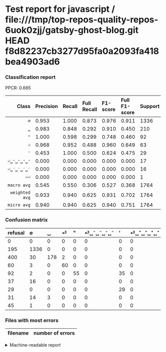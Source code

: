 # Test report for javascript / file:///tmp/top-repos-quality-repos-6uok0zjj/gatsby-ghost-blog.git HEAD f8d82237cb3277d95fa0a2093fa418bea4903ad6

### Classification report

PPCR: 0.665

| Class | Precision | Recall | Full Recall | F1-score | Full F1-score | Support | Full Support | PPCR |
|------:|:----------|:-------|:------------|:---------|:---------|:--------|:-------------|:-----|
| `∅` | 0.953| 1.000| 0.873| 0.976| 0.911| 1336| 1531| 0.873 |
| `␣` | 0.983| 0.848| 0.292| 0.910| 0.450| 210| 610| 0.344 |
| `"` | 1.000| 0.598| 0.299| 0.748| 0.460| 92| 184| 0.500 |
| `⏎` | 0.968| 0.952| 0.488| 0.960| 0.649| 63| 123| 0.512 |
| `'` | 0.453| 1.000| 0.500| 0.624| 0.475| 29| 58| 0.500 |
| `⏎␣⁺␣⁺␣⁺␣⁺` | 0.000| 0.000| 0.000| 0.000| 0.000| 17| 48| 0.354 |
| `⏎␣⁻␣⁻␣⁻␣⁻` | 0.000| 0.000| 0.000| 0.000| 0.000| 16| 53| 0.302 |
| `⏎⏎` | 0.000| 0.000| 0.000| 0.000| 0.000| 1| 46| 0.022 |
| `macro avg` | 0.545| 0.550| 0.306| 0.527| 0.368| 1764| 2653| 0.665 |
| `weighted avg` | 0.933| 0.940| 0.625| 0.931| 0.702| 1764| 2653| 0.665 |
| `micro avg` | 0.940| 0.940| 0.625| 0.940| 0.751| 1764| 2653| 0.665 |

### Confusion matrix

|refusal|  ∅| ␣| ⏎| "| ⏎␣⁻␣⁻␣⁻␣⁻| '| ⏎␣⁺␣⁺␣⁺␣⁺| ⏎⏎| 
|:---|:---|:---|:---|:---|:---|:---|:---|:---|
|0 |0 |0 |0 |0 |0 |0 |0 |0 |
|195 |1336 |0 |0 |0 |0 |0 |0 |0 |
|400 |30 |178 |2 |0 |0 |0 |0 |0 |
|60 |3 |0 |60 |0 |0 |0 |0 |0 |
|92 |2 |0 |0 |55 |0 |35 |0 |0 |
|37 |16 |0 |0 |0 |0 |0 |0 |0 |
|29 |0 |0 |0 |0 |0 |29 |0 |0 |
|31 |14 |3 |0 |0 |0 |0 |0 |0 |
|45 |1 |0 |0 |0 |0 |0 |0 |0 |

### Files with most errors

| filename | number of errors|
|:----:|:-----|

<details>
    <summary>Machine-readable report</summary>
```json
{
  "cl_report": {"\"": {"f1-score": 0.7482993197278911, "precision": 1.0, "recall": 0.5978260869565217, "support": 92}, "\u0027": {"f1-score": 0.6236559139784946, "precision": 0.453125, "recall": 1.0, "support": 29}, "macro avg": {"f1-score": 0.5272919976178593, "precision": 0.5446520929464705, "recall": 0.5497282608695653, "support": 1764}, "micro avg": {"f1-score": 0.9399092970521541, "precision": 0.9399092970521542, "recall": 0.9399092970521542, "support": 1764}, "weighted avg": {"f1-score": 0.9310697710334299, "precision": 0.9329561757178707, "recall": 0.9399092970521542, "support": 1764}, "\u2205": {"f1-score": 0.9758948137326516, "precision": 0.9529243937232525, "recall": 1.0, "support": 1336}, "\u23ce": {"f1-score": 0.96, "precision": 0.967741935483871, "recall": 0.9523809523809523, "support": 63}, "\u23ce\u23ce": {"f1-score": 0.0, "precision": 0.0, "recall": 0.0, "support": 1}, "\u23ce\u2423\u207a\u2423\u207a\u2423\u207a\u2423\u207a": {"f1-score": 0.0, "precision": 0.0, "recall": 0.0, "support": 17}, "\u23ce\u2423\u207b\u2423\u207b\u2423\u207b\u2423\u207b": {"f1-score": 0.0, "precision": 0.0, "recall": 0.0, "support": 16}, "\u2423": {"f1-score": 0.9104859335038363, "precision": 0.9834254143646409, "recall": 0.8476190476190476, "support": 210}},
  "cl_report_full": {"\"": {"f1-score": 0.46025104602510464, "precision": 1.0, "recall": 0.29891304347826086, "support": 184}, "\u0027": {"f1-score": 0.47540983606557374, "precision": 0.453125, "recall": 0.5, "support": 58}, "macro avg": {"f1-score": 0.3681731696167974, "precision": 0.5446520929464705, "recall": 0.3063941833385068, "support": 2653}, "micro avg": {"f1-score": 0.750735793525017, "precision": 0.9399092970521542, "recall": 0.6249528835280814, "support": 2653}, "weighted avg": {"f1-score": 0.7015991779881496, "precision": 0.900162177767526, "recall": 0.6249528835280814, "support": 2653}, "\u2205": {"f1-score": 0.9110126150698944, "precision": 0.9529243937232525, "recall": 0.8726322664924886, "support": 1531}, "\u23ce": {"f1-score": 0.6486486486486486, "precision": 0.967741935483871, "recall": 0.4878048780487805, "support": 123}, "\u23ce\u23ce": {"f1-score": 0.0, "precision": 0.0, "recall": 0.0, "support": 46}, "\u23ce\u2423\u207a\u2423\u207a\u2423\u207a\u2423\u207a": {"f1-score": 0.0, "precision": 0.0, "recall": 0.0, "support": 48}, "\u23ce\u2423\u207b\u2423\u207b\u2423\u207b\u2423\u207b": {"f1-score": 0.0, "precision": 0.0, "recall": 0.0, "support": 53}, "\u2423": {"f1-score": 0.45006321112515796, "precision": 0.9834254143646409, "recall": 0.29180327868852457, "support": 610}},
  "ppcr": 0.6649076517150396
}
```
</details>

